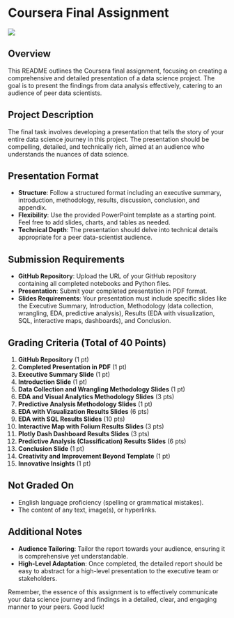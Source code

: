 # Coursera Final Assignment

![](https://cf-courses-data.s3.us.cloud-object-storage.appdomain.cloud/IBMDeveloperSkillsNetwork-DS0701EN-SkillsNetwork/api/Images/landing_1.gif)


## Overview
This README outlines the Coursera final assignment, focusing on creating a comprehensive and detailed presentation of a data science project. The goal is to present the findings from data analysis effectively, catering to an audience of peer data scientists.

## Project Description
The final task involves developing a presentation that tells the story of your entire data science journey in this project. The presentation should be compelling, detailed, and technically rich, aimed at an audience who understands the nuances of data science.

## Presentation Format
- **Structure**: Follow a structured format including an executive summary, introduction, methodology, results, discussion, conclusion, and appendix.
- **Flexibility**: Use the provided PowerPoint template as a starting point. Feel free to add slides, charts, and tables as needed.
- **Technical Depth**: The presentation should delve into technical details appropriate for a peer data-scientist audience.

## Submission Requirements
- **GitHub Repository**: Upload the URL of your GitHub repository containing all completed notebooks and Python files.
- **Presentation**: Submit your completed presentation in PDF format.
- **Slides Requirements**: Your presentation must include specific slides like the Executive Summary, Introduction, Methodology (data collection, wrangling, EDA, predictive analysis), Results (EDA with visualization, SQL, interactive maps, dashboards), and Conclusion.

## Grading Criteria (Total of 40 Points)
1. **GitHub Repository** (1 pt)
2. **Completed Presentation in PDF** (1 pt)
3. **Executive Summary Slide** (1 pt)
4. **Introduction Slide** (1 pt)
5. **Data Collection and Wrangling Methodology Slides** (1 pt)
6. **EDA and Visual Analytics Methodology Slides** (3 pts)
7. **Predictive Analysis Methodology Slides** (1 pt)
8. **EDA with Visualization Results Slides** (6 pts)
9. **EDA with SQL Results Slides** (10 pts)
10. **Interactive Map with Folium Results Slides** (3 pts)
11. **Plotly Dash Dashboard Results Slides** (3 pts)
12. **Predictive Analysis (Classification) Results Slides** (6 pts)
13. **Conclusion Slide** (1 pt)
14. **Creativity and Improvement Beyond Template** (1 pt)
15. **Innovative Insights** (1 pt)

## Not Graded On
- English language proficiency (spelling or grammatical mistakes).
- The content of any text, image(s), or hyperlinks.

## Additional Notes
- **Audience Tailoring**: Tailor the report towards your audience, ensuring it is comprehensive yet understandable.
- **High-Level Adaptation**: Once completed, the detailed report should be easy to abstract for a high-level presentation to the executive team or stakeholders.

Remember, the essence of this assignment is to effectively communicate your data science journey and findings in a detailed, clear, and engaging manner to your peers. Good luck!
